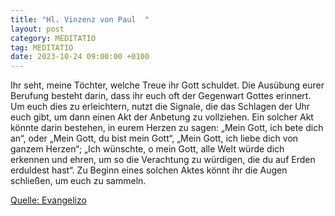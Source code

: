 ```yaml
---
title: "Hl. Vinzenz von Paul  "
layout: post
category: MEDITATIO
tag: MEDITATIO
date: 2023-10-24 09:00:00 +0100
---
```

Ihr seht, meine Töchter, welche Treue ihr Gott schuldet. Die Ausübung eurer Berufung besteht darin, dass ihr euch oft der Gegenwart Gottes erinnert. Um euch dies zu erleichtern, nutzt die Signale, die das Schlagen der Uhr euch gibt, um dann einen Akt der Anbetung zu vollziehen. Ein solcher Akt könnte darin bestehen, in eurem Herzen zu sagen: „Mein Gott, ich bete dich an“, oder „Mein Gott, du bist mein Gott“, „Mein Gott, ich liebe dich von ganzem Herzen“; „Ich wünschte, o mein Gott, alle Welt würde dich erkennen und ehren, um so die Verachtung zu würdigen, die du auf Erden erduldest hast“.<!--more--> Zu Beginn eines solchen Aktes könnt ihr die Augen schließen, um euch zu sammeln.



[Quelle: Evangelizo](https://evangeliumtagfuertag.org/DE/gospel)